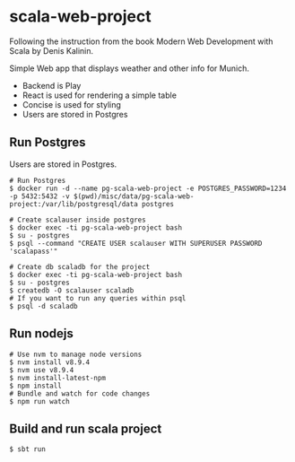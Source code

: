 # scala-web-project
Following the instruction from the book Modern Web Development with Scala by Denis Kalinin.

Simple Web app that displays weather and other info for Munich.

* Backend is Play
* React is used for rendering a simple table
* Concise is used for styling
* Users are stored in Postgres

## Run Postgres

Users are stored in Postgres.

```$xslt
# Run Postgres
$ docker run -d --name pg-scala-web-project -e POSTGRES_PASSWORD=1234 -p 5432:5432 -v $(pwd)/misc/data/pg-scala-web-project:/var/lib/postgresql/data postgres
```
```$xslt
# Create scalauser inside postgres
$ docker exec -ti pg-scala-web-project bash
$ su - postgres
$ psql --command "CREATE USER scalauser WITH SUPERUSER PASSWORD 'scalapass'"
```
```$xslt
# Create db scaladb for the project
$ docker exec -ti pg-scala-web-project bash
$ su - postgres
$ createdb -O scalauser scaladb
# If you want to run any queries within psql
$ psql -d scaladb
```

## Run nodejs
```$xslt
# Use nvm to manage node versions
$ nvm install v8.9.4
$ nvm use v8.9.4
$ nvm install-latest-npm
$ npm install
# Bundle and watch for code changes
$ npm run watch
```

## Build and run scala project
```$xslt
$ sbt run
```
